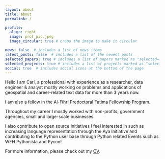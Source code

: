 ```yaml
---
layout: about
title: about
permalink: /

profile:
  align: right
  image: prof_pic.jpeg
  image_circular: true # crops the image to make it circular

news: false  # includes a list of news items
latest_posts: false  # includes a list of the newest posts
selected_papers: true # includes a list of papers marked as "selected={true}"
selected_projects: true # includes a list of projects marked as "selected={true}"
social: true  # includes social icons at the bottom of the page
---
```

Hello I am Carl,  a professional with experience as a  researcher,  data engineer & analyst mostly working on problems and  applications of geospatial and career-related text data for more than 3 years now.

I am also a fellow in the [Al-Fihri Predoctoral Fatima Fellowship](https://www.fatimafellowship.com/) Program.

Throughout my career I mostly worked with non-profits, government agencies, small and large-scale businesses.

I also contribute to open source initiatives I feel interested in such as increasing language representation through the Aya Initiative  and contributing to the Python user base through Python related  Events such as WFH Pythonista and Pycon!

For more information, please check out my [CV](/cv/).
